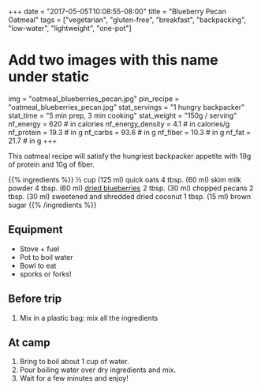 +++
date = "2017-05-05T10:08:55-08:00"
title = "Blueberry Pecan Oatmeal"
tags = ["vegetarian", "gluten-free", "breakfast", "backpacking", "low-water", "lightweight", "one-pot"]
# Add two images with this name under static
img = "oatmeal_blueberries_pecan.jpg"
pin_recipe = "oatmeal_blueberries_pecan.jpg"
stat_servings = "1 hungry backpacker"
stat_time = "5 min prep, 3 min cooking"
stat_weight = "150g / serving"
nf_energy = 620 # in calories
nf_energy_density = 4.1 # in calories/g
nf_protein = 19.3 # in g
nf_carbs = 93.6 # in g
nf_fiber = 10.3 # in g
nf_fat = 21.7 # in g
+++

This oatmeal recipe will satisfy the hungriest backpacker appetite with 19g of protein and 10g of fiber.

{{% ingredients %}}
½ cup (125 ml) quick oats
4 tbsp. (60 ml) skim milk powder
4 tbsp. (60 ml) <a target="_blank" href="https://www.amazon.com/gp/product/B07GNTDLCN/ref=as_li_tl?ie=UTF8&camp=1789&creative=9325&creativeASIN=B07GNTDLCN&linkCode=as2&tag=gourmethiking-20&linkId=7cfaa4b79dad199c63fd7cdef7878899">dried blueberries</a><img src="//ir-na.amazon-adsystem.com/e/ir?t=gourmethiking-20&l=am2&o=1&a=B07GNTDLCN" width="1" height="1" border="0" alt="" style="border:none !important; margin:0px !important;" />
2 tbsp. (30 ml) chopped pecans
2 tbsp. (30 ml) sweetened and shredded dried coconut
1 tbsp. (15 ml) brown sugar
{{% /ingredients %}}

## Equipment
- Stove + fuel
- Pot to boil water
- Bowl to eat
- sporks or forks!

## Before trip
1. Mix in a plastic bag: mix all the ingredients
 
## At camp
1. Bring to boil about 1 cup of water.
1. Pour boiling water over dry ingredients and mix.
1. Wait for a few minutes and enjoy!
